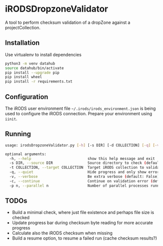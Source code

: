 # iRODSDropzoneValidator
A tool to perform checksum validation of a dropZone against a projectCollection.

## Installation
Use virtualenv to install dependencies
```bash
python3 -m venv datahub 
source datahub/bin/activate
pip install --upgrade pip
pip install wheel
pip install -r requirements.txt
```

## Configuration
The iRODS user environment file `~/.irods/irods_environment.json` is being used to 
configure the iRODS connection. Prepare your environment using `iinit`.

## Running

```bash
usage: irodsDropzoneValidator.py [-h] [-s DIR] [-d COLLECTION] [-q] [-v] [-c] [-p PARALLEL]

optional arguments:
  -h, --help                          show this help message and exit
  -s DIR, --source DIR                Source directory to check (default: None)
  -t COLLECTION, --target COLLECTION  Target iRODS collection to validate against (default: None)
  -q, --quiet                         Hide progress and only show errors (default: False)
  -v, --verbose                       Be extra verbose (default: False)
  -c, --continue                      Continue on validation error (default: False)
  -p n, --parallel n                  Number of parallel processes running checksum (default: 1)
``` 
 
 ## TODOs
 
 * Build a minimal check, where just file existence and perhaps file size is checked
 * Update progress bar during checksum byte reading for more accurate progress
 * Calculate also the iRODS checksum when missing
 * Build a resume option, to resume a failed run (cache checksum results?)
